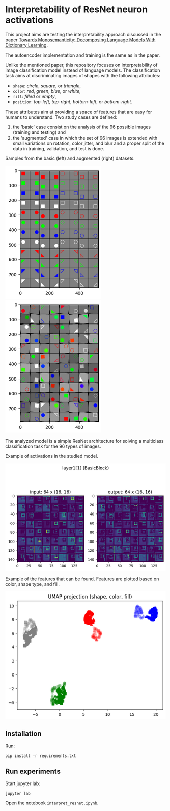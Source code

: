 # Interpretability of ResNet neuron activations

This project aims are testing the interpretability approach discussed in the paper [Towards Monosemanticity: Decomposing Language Models With Dictionary Learning](https://transformer-circuits.pub/2023/monosemantic-features).

The autoencoder implementation and training is the same as in the paper.

Unlike the mentioned paper, this repository focuses on interpretability of image classification model instead of language models.
The classification task aims at discriminating images of shapes with the following attributes:
- `shape`: *circle*, *square*, or *triangle*,
- `color`: *red*, *green*, *blue*, or *white*,
- `fill`: *filled* or *empty*,
- `position`: *top-left*, *top-right*, *bottom-left*, or *bottom-right*.

These attributes aim at providing a space of features that are easy for humans to understand.
Two study cases are defined:
1. the 'basic' case consist on the analysis of the 96 possible images (training and testing) and
2. the 'augmented' case in which the set of 96 images is extended with small variations on rotation, color jitter, and blur and a proper split of the data in training, validation, and test is done.

Samples from the basic (left) and augmented (right) datasets.

![data_sample_basic.png](resources/data_sample_basic.png)
![data_sample_augmented.png](resources/data_sample_augmented.png)


The analyzed model is a simple ResNet architecture for solving a multiclass classification task for the 96 types of images.

Example of activations in the studied model.

![inspect_layer.png](resources/inspect_layer.png)

Example of the features that can be found.
Features are plotted based on color, shape type, and fill.

![umap_color.png](resources/umap_color.png)


## Installation

Run:
```shell
pip install -r requirements.txt
```

## Run experiments

Start jupyter lab:
```shell
jupyter lab
```

Open the notebook `interpret_resnet.ipynb`.
